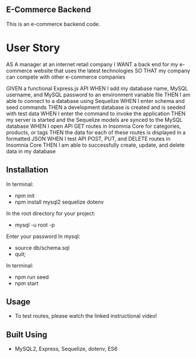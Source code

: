 ## E-Commerce Backend

This is an e-commerce backend code.

# User Story

AS A manager at an internet retail company
I WANT a back end for my e-commerce website that uses the latest technologies
SO THAT my company can compete with other e-commerce companies

GIVEN a functional Express.js API
WHEN I add my database name, MySQL username, and MySQL password to an environment variable file
THEN I am able to connect to a database using Sequelize
WHEN I enter schema and seed commands
THEN a development database is created and is seeded with test data
WHEN I enter the command to invoke the application
THEN my server is started and the Sequelize models are synced to the MySQL database
WHEN I open API GET routes in Insomnia Core for categories, products, or tags
THEN the data for each of these routes is displayed in a formatted JSON
WHEN I test API POST, PUT, and DELETE routes in Insomnia Core
THEN I am able to successfully create, update, and delete data in my database

## Installation

In terminal:

* npm init
* npm install mysql2 sequelize dotenv

In the root directory for your project:
* mysql -u root -p

Enter your password
In mysql:
* source db/schema.sql
* quit;

In terminal:
* npm run seed
* npm start

## Usage

* To test routes, please watch the linked instructional video!

## Built Using

* MySQL2, Express, Sequelize, dotenv, ES6
